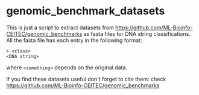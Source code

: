# genomic_benchmark_datasets

This is just a script to extract datasets from https://github.com/ML-Bioinfo-CEITEC/genomic_benchmarks as fasta files for DNA string classifications. 
All the fasta file has each entry in the following format:
```
> <class>
<DNA string>
```
where ```<something>``` depends on the original data.

If you find these datasets useful don't forget to cite them: check https://github.com/ML-Bioinfo-CEITEC/genomic_benchmarks
